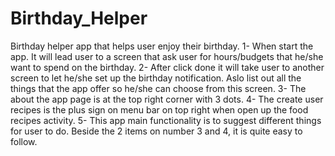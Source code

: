 # Birthday_Helper
Birthday helper app that helps user enjoy their birthday.
1- When start the app. It will lead user to a screen that ask user for hours/budgets that he/she want to spend on the birthday.
2- After click done it will take user to another screen to let he/she set up the birthday notification. Aslo list out all the things that the app offer so he/she can choose from this screen.
3- The about the app page is at the top right corner with 3 dots.
4- The create user recipes is the plus sign on menu bar on top right when open up the food recipes activity.
5- This app main functionality is to suggest different things for user to do. Beside the 2 items on number 3 and 4, it is quite easy to follow.
